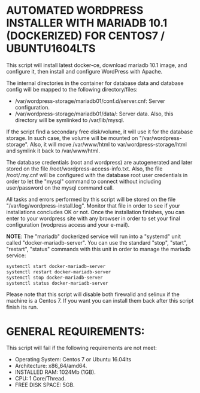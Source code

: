 # AUTOMATED WORDPRESS INSTALLER WITH  MARIADB 10.1 (DOCKERIZED) FOR CENTOS7 / UBUNTU1604LTS

This script will install latest docker-ce, download mariadb 10.1 image, and configure it, then install and configure WordPress with Apache.

The internal directories in the container for database data and database config will be mapped to the following directory/files:

- /var/wordpress-storage/mariadb01/conf.d/server.cnf: Server configuration.
- /var/wordpress-storage/mariadb01/data/: Server data. Also, this directory will be symlinked to /var/lib/mysql.

If the script find a secondary free disk/volume, it will use it for the database storage. In such case, the volume will be mounted on "/var/wordpress-storage". Also, it will move /var/www/html to var/wordpress-storage/html and symlink it back to /var/www/html.

The database credentials (root and wordpress) are autogenerated and later stored on the file /root/wordpress-access-info.txt. Also, the file /root/.my.cnf will be configured with the database root user credentials in order to let the "mysql" command to connect without including user/password on the mysql command call.

All tasks and errors performed by this script will be stored on the file "/var/log/wordpress-install.log". Monitor that file in order to see if your installations concludes OK or not. Once the installation finishes, you can enter to your wordpress site with any browser in order to set your final configuration (wodpress access and your e-mail).

**NOTE**: The "mariadb" dockerized service will run into a "systemd" unit called "docker-mariadb-server". You can use the standard "stop", "start", "restart", "status" commands with this unit in order to manage the mariadb service:

```bash
systemctl start docker-mariadb-server
systemctl restart docker-mariadb-server
systemctl stop docker-mariadb-server
systemctl status docker-mariadb-server
```

Please note that this script will disable both firewalld and selinux if the machine is a Centos 7. If you want you can install them back after this script finish its run.

# GENERAL REQUIREMENTS:

This script will fail if the following requirements are not meet:

- Operating System: Centos 7 or Ubuntu 16.04lts
- Architecture: x86_64/amd64.
- INSTALLED RAM: 1024Mb (1GB).
- CPU: 1 Core/Thread.
- FREE DISK SPACE: 5GB.
